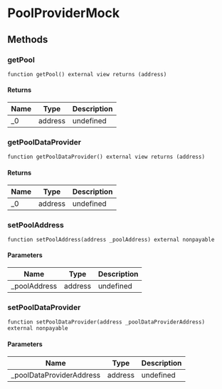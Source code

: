 # PoolProviderMock









## Methods

### getPool

```solidity
function getPool() external view returns (address)
```






#### Returns

| Name | Type | Description |
|---|---|---|
| _0 | address | undefined |

### getPoolDataProvider

```solidity
function getPoolDataProvider() external view returns (address)
```






#### Returns

| Name | Type | Description |
|---|---|---|
| _0 | address | undefined |

### setPoolAddress

```solidity
function setPoolAddress(address _poolAddress) external nonpayable
```





#### Parameters

| Name | Type | Description |
|---|---|---|
| _poolAddress | address | undefined |

### setPoolDataProvider

```solidity
function setPoolDataProvider(address _poolDataProviderAddress) external nonpayable
```





#### Parameters

| Name | Type | Description |
|---|---|---|
| _poolDataProviderAddress | address | undefined |




